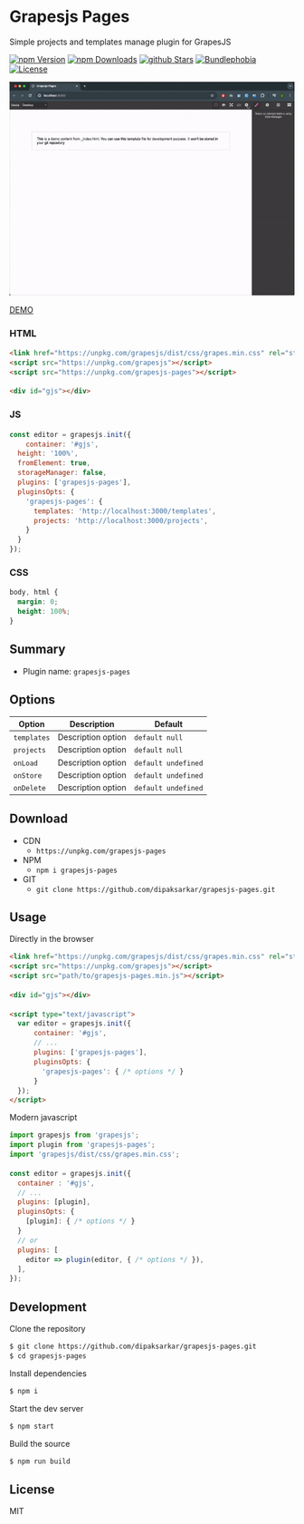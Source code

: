 # Grapesjs Pages
Simple projects and templates manage plugin for GrapesJS

[![npm Version](https://badgen.net/npm/v/grapesjs-pages?color=green)](https://www.npmjs.com/package/grapesjs-pages)
[![npm Downloads](https://badgen.net/npm/dt/grapesjs-pages?color=green)](https://www.npmjs.com/package/grapesjs-pages)
[![github Stars](https://badgen.net/github/stars/dipaksarkar/grapesjs-pages?color=green)](https://www.npmjs.com/package/grapesjs-pages)
[![Bundlephobia](https://badgen.net/bundlephobia/minzip/grapesjs-pages?color=green)](https://bundlephobia.com/result?p=grapesjs-pages)
[![License](https://badgen.net/github/license/dipaksarkar/grapesjs-pages?color=green)](https://github.com/dipaksarkar/grapesjs-pages/blob/master/LICENSE)


<p style="text-align: center; width: 100%">
<img src="assets/preview.gif">
</p>

[DEMO](https://jsfiddle.net/dipaksarkar/wq1zbLpm/)


### HTML
```html
<link href="https://unpkg.com/grapesjs/dist/css/grapes.min.css" rel="stylesheet">
<script src="https://unpkg.com/grapesjs"></script>
<script src="https://unpkg.com/grapesjs-pages"></script>

<div id="gjs"></div>
```

### JS
```js
const editor = grapesjs.init({
	container: '#gjs',
  height: '100%',
  fromElement: true,
  storageManager: false,
  plugins: ['grapesjs-pages'],
  pluginsOpts: {
    'grapesjs-pages': { 
      templates: 'http://localhost:3000/templates',
      projects: 'http://localhost:3000/projects',
    }
  }
});
```

### CSS
```css
body, html {
  margin: 0;
  height: 100%;
}
```


## Summary

* Plugin name: `grapesjs-pages`


## Options

| Option | Description | Default |
|-|-|-
| `templates` | Description option | `default null` |
| `projects` | Description option | `default null` |
| `onLoad` | Description option | `default undefined` |
| `onStore` | Description option | `default undefined` |
| `onDelete` | Description option | `default undefined` |



## Download

* CDN
  * `https://unpkg.com/grapesjs-pages`
* NPM
  * `npm i grapesjs-pages`
* GIT
  * `git clone https://github.com/dipaksarkar/grapesjs-pages.git`



## Usage

Directly in the browser
```html
<link href="https://unpkg.com/grapesjs/dist/css/grapes.min.css" rel="stylesheet"/>
<script src="https://unpkg.com/grapesjs"></script>
<script src="path/to/grapesjs-pages.min.js"></script>

<div id="gjs"></div>

<script type="text/javascript">
  var editor = grapesjs.init({
      container: '#gjs',
      // ...
      plugins: ['grapesjs-pages'],
      pluginsOpts: {
        'grapesjs-pages': { /* options */ }
      }
  });
</script>
```

Modern javascript
```js
import grapesjs from 'grapesjs';
import plugin from 'grapesjs-pages';
import 'grapesjs/dist/css/grapes.min.css';

const editor = grapesjs.init({
  container : '#gjs',
  // ...
  plugins: [plugin],
  pluginsOpts: {
    [plugin]: { /* options */ }
  }
  // or
  plugins: [
    editor => plugin(editor, { /* options */ }),
  ],
});
```



## Development

Clone the repository

```sh
$ git clone https://github.com/dipaksarkar/grapesjs-pages.git
$ cd grapesjs-pages
```

Install dependencies

```sh
$ npm i
```

Start the dev server

```sh
$ npm start
```

Build the source

```sh
$ npm run build
```



## License

MIT
